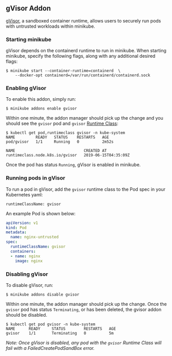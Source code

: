 ## gVisor Addon
[gVisor](https://gvisor.dev/), a sandboxed container runtime, allows users to securely run pods with untrusted workloads within minikube.

### Starting minikube
gVisor depends on the containerd runtime to run in minikube.
When starting minikube, specify the following flags, along with any additional desired flags:

```shell
$ minikube start --container-runtime=containerd  \
    --docker-opt containerd=/var/run/containerd/containerd.sock
```

### Enabling gVisor
To enable this addon, simply run:

```
$ minikube addons enable gvisor
```

Within one minute, the addon manager should pick up the change and you should
see the `gvisor` pod and `gvisor` [Runtime Class](https://kubernetes.io/docs/concepts/containers/runtime-class/):

```
$ kubectl get pod,runtimeclass gvisor -n kube-system
NAME         READY   STATUS    RESTARTS   AGE
pod/gvisor   1/1     Running   0          2m52s

NAME                              CREATED AT
runtimeclass.node.k8s.io/gvisor   2019-06-15T04:35:09Z
```

Once the pod has status `Running`, gVisor is enabled in minikube.

### Running pods in gVisor

To run a pod in gVisor, add the `gvisor` runtime class to the Pod spec in your
Kubernetes yaml:

```
runtimeClassName: gvisor
```

An example Pod is shown below:

```yaml
apiVersion: v1
kind: Pod
metadata:
  name: nginx-untrusted
spec:
  runtimeClassName: gvisor
  containers:
  - name: nginx
    image: nginx
```

### Disabling gVisor

To disable gVisor, run:

```
$ minikube addons disable gvisor
```

Within one minute, the addon manager should pick up the change.
Once the `gvisor` pod has status `Terminating`, or has been deleted, the gvisor addon should be disabled.

```
$ kubectl get pod gvisor -n kube-system
NAME      READY     STATUS        RESTARTS   AGE
gvisor    1/1       Terminating   0          5m
```

_Note: Once gVisor is disabled, any pod with the `gvisor` Runtime Class will fail with a FailedCreatePodSandBox error._
